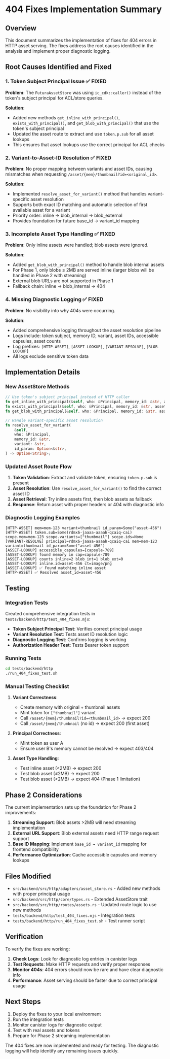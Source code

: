 # 404 Fixes Implementation Summary

## Overview

This document summarizes the implementation of fixes for 404 errors in HTTP asset serving. The fixes address the root causes identified in the analysis and implement proper diagnostic logging.

## Root Causes Identified and Fixed

### 1. Token Subject Principal Issue ✅ FIXED

**Problem**: The `FuturaAssetStore` was using `ic_cdk::caller()` instead of the token's subject principal for ACL/store queries.

**Solution**:

- Added new methods `get_inline_with_principal()`, `exists_with_principal()`, and `get_blob_with_principal()` that use the token's subject principal
- Updated the asset route to extract and use `token.p.sub` for all asset lookups
- This ensures that asset lookups use the correct principal for ACL checks

### 2. Variant-to-Asset-ID Resolution ✅ FIXED

**Problem**: No proper mapping between variants and asset IDs, causing mismatches when requesting `/asset/{mem}/thumbnail?id=<original_id>`.

**Solution**:

- Implemented `resolve_asset_for_variant()` method that handles variant-specific asset resolution
- Supports both exact ID matching and automatic selection of first available asset for a variant
- Priority order: inline → blob_internal → blob_external
- Provides foundation for future base_id → variant_id mapping

### 3. Incomplete Asset Type Handling ✅ FIXED

**Problem**: Only inline assets were handled; blob assets were ignored.

**Solution**:

- Added `get_blob_with_principal()` method to handle blob internal assets
- For Phase 1, only blobs ≤ 2MB are served inline (larger blobs will be handled in Phase 2 with streaming)
- External blob URLs are not supported in Phase 1
- Fallback chain: inline → blob_internal → 404

### 4. Missing Diagnostic Logging ✅ FIXED

**Problem**: No visibility into why 404s were occurring.

**Solution**:

- Added comprehensive logging throughout the asset resolution pipeline
- Logs include: token subject, memory ID, variant, asset IDs, accessible capsules, asset counts
- Log prefixes: `[HTTP-ASSET]`, `[ASSET-LOOKUP]`, `[VARIANT-RESOLVE]`, `[BLOB-LOOKUP]`
- All logs exclude sensitive token data

## Implementation Details

### New AssetStore Methods

```rust
// Use token's subject principal instead of HTTP caller
fn get_inline_with_principal(&self, who: &Principal, memory_id: &str, asset_id: &str) -> Option<InlineAsset>;
fn exists_with_principal(&self, who: &Principal, memory_id: &str, asset_id: &str) -> bool;
fn get_blob_with_principal(&self, who: &Principal, memory_id: &str, asset_id: &str) -> Option<(Vec<u8>, String)>;

// Handle variant-specific asset resolution
fn resolve_asset_for_variant(
    &self,
    who: &Principal,
    memory_id: &str,
    variant: &str,
    id_param: Option<&str>,
) -> Option<String>;
```

### Updated Asset Route Flow

1. **Token Validation**: Extract and validate token, ensuring `token.p.sub` is present
2. **Asset Resolution**: Use `resolve_asset_for_variant()` to find the correct asset ID
3. **Asset Retrieval**: Try inline assets first, then blob assets as fallback
4. **Response**: Return asset with proper headers or 404 with diagnostic info

### Diagnostic Logging Examples

```
[HTTP-ASSET] mem=mem-123 variant=thumbnail id_param=Some("asset-456")
[HTTP-ASSET] token.sub=Some(rdmx6-jaaaa-aaaah-qcaiq-cai) scope.mem=mem-123 scope.variants=["thumbnail"] scope.ids=None
[VARIANT-RESOLVE] principal=rdmx6-jaaaa-aaaah-qcaiq-cai mem=mem-123 variant=thumbnail id_param=Some("asset-456")
[ASSET-LOOKUP] accessible_capsules=[capsule-789]
[ASSET-LOOKUP] found memory in cap=capsule-789
[ASSET-LOOKUP] counts inline=2 blob_int=1 blob_ext=0
[ASSET-LOOKUP] inline.id=asset-456 ct=image/png
[ASSET-LOOKUP] ✅ Found matching inline asset
[HTTP-ASSET] ✅ Resolved asset_id=asset-456
```

## Testing

### Integration Tests

Created comprehensive integration tests in `tests/backend/http/test_404_fixes.mjs`:

- **Token Subject Principal Test**: Verifies correct principal usage
- **Variant Resolution Test**: Tests asset ID resolution logic
- **Diagnostic Logging Test**: Confirms logging is working
- **Authorization Header Test**: Tests Bearer token support

### Running Tests

```bash
cd tests/backend/http
./run_404_fixes_test.sh
```

### Manual Testing Checklist

1. **Variant Correctness**:

   - Create memory with original + thumbnail assets
   - Mint token for `["thumbnail"]` variant
   - Call `/asset/{mem}/thumbnail?id=<thumbnail_id>` → expect 200
   - Call `/asset/{mem}/thumbnail` (no id) → expect 200 (first asset)

2. **Principal Correctness**:

   - Mint token as user A
   - Ensure user B's memory cannot be resolved → expect 403/404

3. **Asset Type Handling**:
   - Test inline asset (<2MB) → expect 200
   - Test blob asset (≤2MB) → expect 200
   - Test blob asset (>2MB) → expect 404 (Phase 1 limitation)

## Phase 2 Considerations

The current implementation sets up the foundation for Phase 2 improvements:

1. **Streaming Support**: Blob assets >2MB will need streaming implementation
2. **External URL Support**: Blob external assets need HTTP range request support
3. **Base ID Mapping**: Implement `base_id → variant_id` mapping for frontend compatibility
4. **Performance Optimization**: Cache accessible capsules and memory lookups

## Files Modified

- `src/backend/src/http/adapters/asset_store.rs` - Added new methods with proper principal usage
- `src/backend/src/http/core/types.rs` - Extended AssetStore trait
- `src/backend/src/http/routes/assets.rs` - Updated route logic to use new methods
- `tests/backend/http/test_404_fixes.mjs` - Integration tests
- `tests/backend/http/run_404_fixes_test.sh` - Test runner script

## Verification

To verify the fixes are working:

1. **Check Logs**: Look for diagnostic log entries in canister logs
2. **Test Requests**: Make HTTP requests and verify proper responses
3. **Monitor 404s**: 404 errors should now be rare and have clear diagnostic info
4. **Performance**: Asset serving should be faster due to correct principal usage

## Next Steps

1. Deploy the fixes to your local environment
2. Run the integration tests
3. Monitor canister logs for diagnostic output
4. Test with real assets and tokens
5. Prepare for Phase 2 streaming implementation

The 404 fixes are now implemented and ready for testing. The diagnostic logging will help identify any remaining issues quickly.
